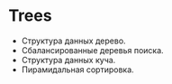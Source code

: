 # Trees

- Структура данных дерево. 
- Сбалансированные деревья поиска. 
- Структура данных куча. 
- Пирамидальная сортировка.
